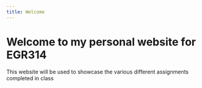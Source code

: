 ```yaml
---
title: Welcome
---
```


# Welcome to my personal website for EGR314

This website will be used to showcase the various different assignments completed in class
